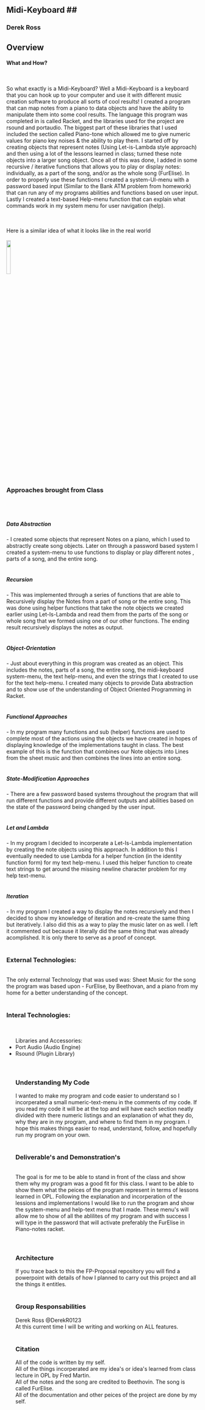## Midi-Keyboard ##<br>
<h3>Derek Ross</h3>

## Overview ##
<h4>What and How?</h4><br>

So what exactly is a Midi-Keyboard? Well a Midi-Keyboard is a keyboard that you can hook up to your computer
and use it with different music creation software to produce all sorts of cool results! I created a program that can map notes from a piano to data objects and have the ability to manipulate them into some cool results. The language this program was completed in is called Racket, and the libraries used for the project are rsound and portaudio. The biggest part of these libraries that I used included the section called Piano-tone which allowed me to give numeric values for piano key noises & the ability to play them. I started off by creating objects that represent notes (Using Let-is-Lambda style approach) and then using a lot of the lessons learned in class; turned these note objects into a larger song object. Once all of this was done, I added in some  recursive / iterative functions that allows you to play or display notes: individually, as a part of the song, and/or as the whole song (FurElise). In order to properly use these functions I created a system-UI-menu with a password based input (Similar to the Bank ATM problem from homework) that can run any of my programs abilities and functions based on user input. Lastly I created a text-based Help-menu function that can explain what commands work in my system menu for user navigation (help).<br>
<br><br>

<!--- Google Image --->
Here is a similar idea of what it looks like in the real world<br>
<br>
<img src="https://i.ytimg.com/vi/-dhS0qbpMqM/maxresdefault.jpg" width="15%"></img> <br>
<br>
<br>
<!--- End of Image --->

<h3>Approaches brought from Class</h3><br>
<br>
<h5>Data Abstraction</h5> - I created some objects that represent Notes on a piano, which I used to abstractly create song objects. Later on through a password based system I created a system-menu to use functions to display or play different notes , parts of a song, and the entire song.<br>
<br>
<h5>Recursion</h5> -  This was implemented through a series of functions that are able to Recursively display the Notes from a part of song or the entire song. This was done using helper functions that take the note objects we created earlier using Let-Is-Lambda and read them from the parts of the song or whole song that we formed using one of our other functions. The ending result recursively displays the notes as output.<br>
<br>
<h5>Object-Orientation</h5> - Just about everything in this program was created as an object. This includes the notes, parts of a song, the entire song, the midi-keyboard system-menu, the text help-menu, and even the strings that I created to use for the text help-menu. I created many objects to provide Data abstraction and to show use of the understanding of Object Oriented Programming in Racket.<br>
<br>
<h5>Functional Approaches</h5> - In my program many functions and sub (helper) functions are used to complete most of the actions using the objects we have created in hopes of displaying knowledge of the implementations taught in class. The best example of this is the function that combines our Note objects into Lines from the sheet music and then combines the lines into an entire song.<br>
<br>
<h5>State-Modification Approaches</h5> - There are a few password based systems throughout the program that will run different functions and provide different outputs and abilities based on the state of the password being changed by the user input.<br>
<br>
<h5>Let and Lambda</h5> - In my program I decided to incorperate a Let-Is-Lambda implementation by creating the note objects using this approach. In addition to this I eventually needed to use Lambda for a helper function (in the identity function form) for my text help-menu. I used this helper function to create text strings to get around the missing newline character problem for my help text-menu.<br>
<br>
<h5>Iteration</h5> - In my program I created a way to display the notes recursively and then I decided to show my knowledge of iteration and re-create the same thing but iteratively. I also did this as a way to play the music later on as well. I left it commented out because it literally did the same thing that was already acomplished. It is only there to serve as a proof of concept.<br>
<br>

<h3>External Technologies:</h3><br>
The only external Technology that was used was: Sheet Music for the song the program was based upon - FurElise, by Beethovan, and a piano from my home for a better understanding of the concept.<br>
<br>

<h3>Interal Technologies:</h3><br>
<ul>Libraries and Accessories:
<li>Port Audio (Audio Engine)</li>
  <li>Rsound (Plugin Library)</li>
  <br>
  <br>
  <h3>Understanding My Code</h3>
I wanted to make my program and code easier to understand so I incorperated a small numeric-text-menu in the comments of my code.
If you read my code it will be at the top and will have each section neatly divided with there numeric listings and an explanation of what they do, why they are in my program, and where to find them in my program. I hope this makes things easier to read, understand, follow, and hopefully run my program on your own.<br>
<br>

<h3>Deliverable's and Demonstration's</h3><br>
The goal is for me to be able to stand in front of the class and show them why my program was a good fit for this class. I want to be able to show them what the peices of the program represent in terms of lessons learned in OPL. Following the explanation and incorperation of the lessions and implementations I would like to run the program and show the system-menu and help-text menu that I made. These menu's will allow me to show of all the ablilites of my program and with success I will type in the password that will activate preferably the FurElise in Piano-notes racket.<br>
<br>

<br>
<h3>Architecture</h3>
If you trace back to this the FP-Proposal repository you will find a powerpoint with details of how I planned to carry out this project and all the things it entitles.
<br>
<br>
<h3>Group Responsabilities</h3>
Derek Ross @DerekR0123 <br>
At this current time I will be writing and working on ALL features.<br>
<br>
<h3>Citation</h3>
All of the code is written by my self.<br>
All of the things incorperated are my idea's or idea's learned from class lecture in OPL by Fred Martin.<br>
All of the notes and the song are credited to Beethovin. The song is called FurElise.<br>
All of the documentation and other peices of the project are done by my self. <br>
